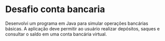 # Desafio conta bancaria
Desenvolvi um programa em Java para simular operações bancárias básicas. A aplicação deve permitir ao usuário realizar depósitos, saques e consultar o saldo em uma conta bancária virtual.
